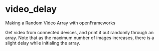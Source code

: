# video_delay
Making a Random Video Array with openFrameworks

Get video from connected devices, and print it out randomly through an array. 
Note that as the maximum number of images increases, there is a slight delay while initialing the array.
